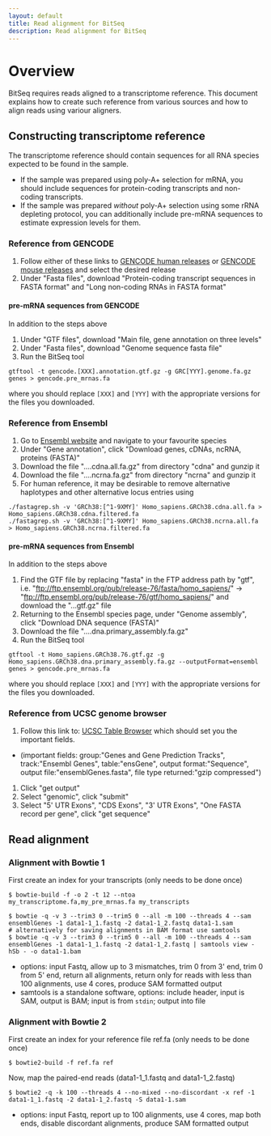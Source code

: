 ```yaml
---
layout: default
title: Read alignment for BitSeq
description: Read alignment for BitSeq
---
```


# Overview

BitSeq requires reads aligned to a transcriptome reference.
This document explains how to create such reference from various
sources and how to align reads using variour aligners.

## Constructing transcriptome reference

The transcriptome reference should contain sequences for all RNA
species expected to be found in the sample.

* If the sample was prepared using poly-A+ selection for mRNA, you
should include sequences for protein-coding transcripts and non-coding
transcripts.
* If the sample was prepared *without* poly-A+ selection using some
rRNA depleting protocol, you can additionally include pre-mRNA
sequences to estimate expression levels for them.

### Reference from GENCODE

1. Follow either of these links to
[GENCODE human releases](http://www.gencodegenes.org/releases/) or
[GENCODE mouse releases](http://www.gencodegenes.org/mouse_releases/)
and select the desired release
1. Under "Fasta files", download "Protein-coding transcript sequences
in FASTA format" and "Long non-coding RNAs in FASTA format"

#### pre-mRNA sequences from GENCODE

In addition to the steps above

1. Under "GTF files", download "Main file, gene annotation on three levels"
1. Under "Fasta files", download "Genome sequence fasta file"
1. Run the BitSeq tool

```
gtftool -t gencode.[XXX].annotation.gtf.gz -g GRC[YYY].genome.fa.gz genes > gencode.pre_mrnas.fa
```

where you should replace `[XXX]` and `[YYY]` with the appropriate
versions for the files you downloaded.

### Reference from Ensembl

1. Go to [Ensembl website](http://www.ensembl.org/) and navigate to your favourite species
1. Under "Gene annotation", click "Download genes, cDNAs, ncRNA, proteins (FASTA)"
1. Download the file "....cdna.all.fa.gz" from directory "cdna" and gunzip it
1. Download the file "....ncrna.fa.gz" from directory "ncrna" and gunzip it
1. For human reference, it may be desirable to remove alternative haplotypes and other alternative locus entries using

```
./fastagrep.sh -v 'GRCh38:[^1-9XMY]' Homo_sapiens.GRCh38.cdna.all.fa > Homo_sapiens.GRCh38.cdna.filtered.fa
./fastagrep.sh -v 'GRCh38:[^1-9XMY]' Homo_sapiens.GRCh38.ncrna.all.fa > Homo_sapiens.GRCh38.ncrna.filtered.fa
```

#### pre-mRNA sequences from Ensembl

In addition to the steps above

1. Find the GTF file by replacing "fasta" in the FTP address path by "gtf", i.e. "ftp://ftp.ensembl.org/pub/release-76/fasta/homo_sapiens/" -> "ftp://ftp.ensembl.org/pub/release-76/gtf/homo_sapiens/" and download the "...gtf.gz" file
1. Returning to the Ensembl species page, under "Genome assembly", click "Download DNA sequence (FASTA)"
1. Download the file "....dna.primary_assembly.fa.gz"
1. Run the BitSeq tool

```
gtftool -t Homo_sapiens.GRCh38.76.gtf.gz -g Homo_sapiens.GRCh38.dna.primary_assembly.fa.gz --outputFormat=ensembl genes > gencode.pre_mrnas.fa
```

where you should replace `[XXX]` and `[YYY]` with the appropriate
versions for the files you downloaded.

### Reference from UCSC genome browser

1. Follow this link to: [UCSC Table Browser](http://genome.ucsc.edu/cgi-bin/hgTables?hgsid=214391795&clade=mammal&org=0&db=0&hgta_group=genes&hgta_track=ensGene&hgta_table=ensGene&hgta_regionType=genome&position=&hgta_outputType=sequence&hgta_outFileName=ensemblGenes.fasta) which should set you the important fields.
 * (important fields: group:"Genes and Gene Prediction Tracks", track:"Ensembl Genes", table:"ensGene", output format:"Sequence", output file:"ensemblGenes.fasta", file type returned:"gzip compressed")
1. Click "get output"
1. Select "genomic", click "submit"
1. Select "5' UTR Exons", "CDS Exons", "3' UTR Exons", "One FASTA record per gene", click "get sequence"


## Read alignment

### Alignment with Bowtie 1

First create an index for your transcripts (only needs to be done once)

```
$ bowtie-build -f -o 2 -t 12 --ntoa my_transcriptome.fa,my_pre_mrnas.fa my_transcripts
```

```
$ bowtie -q -v 3 --trim3 0 --trim5 0 --all -m 100 --threads 4 --sam ensemblGenes -1 data1-1_1.fastq -2 data1-1_2.fastq data1-1.sam 
# alternatively for saving alignments in BAM format use samtools
$ bowtie -q -v 3 --trim3 0 --trim5 0 --all -m 100 --threads 4 --sam ensemblGenes -1 data1-1_1.fastq -2 data1-1_2.fastq | samtools view -hSb - -o data1-1.bam
```

 * options: input Fastq, allow up to 3 mismatches, trim 0 from 3' end, trim 0 from 5' end, return all alignments, return only for reads with less than 100 alignments, use 4 cores, produce SAM formatted output
 * samtools is a standalone software, options: include header, input is SAM, output is BAM; input is from `stdin`; output into file

### Alignment with Bowtie 2

First create an index for your reference file ref.fa (only needs to be done once)

```
$ bowtie2-build -f ref.fa ref
```
Now, map the paired-end reads (data1-1_1.fastq and data1-1_2.fastq)

```
$ bowtie2 -q -k 100 --threads 4 --no-mixed --no-discordant -x ref -1 data1-1_1.fastq -2 data1-1_2.fastq -S data1-1.sam 
```
* options: input Fastq, report up to 100 alignments, use 4 cores, map both ends, disable discordant alignments, produce SAM formatted output
